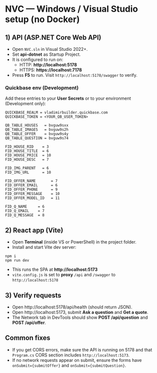 # NVC — Windows / Visual Studio setup (no Docker)

## 1) API (ASP.NET Core Web API)
- Open `NVC.sln` in Visual Studio 2022+.
- Set **api-dotnet** as Startup Project.
- It is configured to run on:
  - HTTP: **http://localhost:5178**
  - HTTPS: **https://localhost:7178**
- Press **F5** to run. Visit `http://localhost:5178/swagger` to verify.

### Quickbase env (Development)
Add these entries to your **User Secrets** or to your environment (Development only):

```
QUICKBASE_REALM = vladimirbuilder.quickbase.com
QUICKBASE_TOKEN = <YOUR_QB_USER_TOKEN>

QB_TABLE_HOUSES   = bvguw9sxx
QB_TABLE_IMAGES   = bvguw9s2h
QB_TABLE_OFFER    = bvguw9s4y
QB_TABLE_QUESTION = bvguw9s74

FID_HOUSE_RID    = 3
FID_HOUSE_TITLE  = 6
FID_HOUSE_PRICE  = 10
FID_HOUSE_DESC   = 7

FID_IMG_PARENT   = 6
FID_IMG_URL      = 10

FID_OFFER_NAME       = 7
FID_OFFER_EMAIL      = 6
FID_OFFER_PHONE      = 9
FID_OFFER_MESSAGE    = 10
FID_OFFER_MODEL_ID   = 11

FID_Q_NAME     = 6
FID_Q_EMAIL    = 7
FID_Q_MESSAGE  = 8
```

## 2) React app (Vite)
- Open **Terminal** (inside VS or PowerShell) in the project folder.
- Install and start Vite dev server:

```
npm i
npm run dev
```

- This runs the SPA at **http://localhost:5173**
- `vite.config.js` is set to **proxy** `/api` and `/swagger` to `http://localhost:5178`

## 3) Verify requests
- Open http://localhost:5178/api/health (should return JSON).
- Open http://localhost:5173, submit **Ask a question** and **Get a quote**.
- The Network tab in DevTools should show **POST /api/question** and **POST /api/offer**.

## Common fixes
- If you get CORS errors, make sure the API is running on 5178 and that `Program.cs` CORS section includes `http://localhost:5173`.
- If no network requests appear on submit, ensure the forms have `onSubmit={submitOffer}` and `onSubmit={submitQuestion}`.
